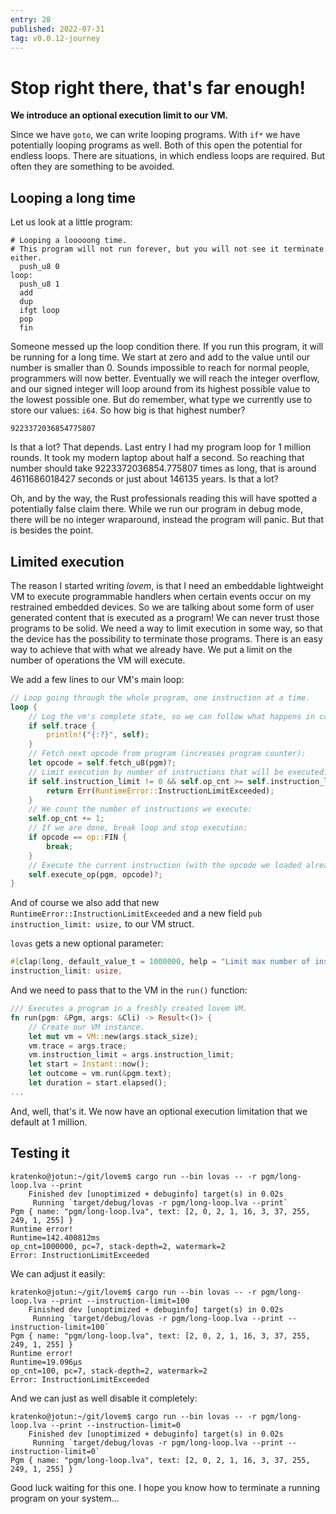 ```yaml
---
entry: 28
published: 2022-07-31
tag: v0.0.12-journey
---
```


# Stop right there, that's far enough!

__We introduce an optional execution limit to our VM.__

Since we have `goto`, we can write looping programs. With `if*` we have potentially looping 
programs as well. Both of this open the potential for endless loops. There are situations, in 
which endless loops are required. But often they are something to be avoided.

## Looping a long time
Let us look at a little program:
~~~ title="pgm/long-loop.lva" linenums="1"
# Looping a looooong time.
# This program will not run forever, but you will not see it terminate either.
  push_u8 0
loop:
  push_u8 1
  add
  dup
  ifgt loop
  pop
  fin
~~~

Someone messed up the loop condition there. If you run this program, it will be running for a long time. 
We start at zero and add to the value until our number is smaller than 0. Sounds impossible to reach 
for normal people, programmers will now better. Eventually we will reach the integer overflow, and our 
signed integer will loop around from its highest possible value to the lowest possible one. But do remember, 
what type we currently use to store our values: `i64`. So how big is that highest number?

    9223372036854775807

Is that a lot? That depends. Last entry I had my program loop for 1 million rounds. It took my modern 
laptop about half a second. So reaching that number should take 9223372036854.775807 times as long, that 
is around 4611686018427 seconds or just about 146135 years. Is that a lot?

Oh, and by the way, the Rust professionals reading this will have spotted a potentially false claim there.
While we run our program in debug mode, there will be no integer wraparound, instead the program will panic.
But that is besides the point.

## Limited execution
The reason I started writing *lovem*, is that I need an embeddable lightweight VM to execute programmable 
handlers when certain events occur on my restrained embedded devices. So we are talking about some form 
of user generated content that is executed as a program! We can never trust those programs to be solid.
We need a way to limit execution in some way, so that the device has the possibility to terminate those 
programs. There is an easy way to achieve that with what we already have. We put a limit on the number 
of operations the VM will execute.

We add a few lines to our VM's main loop:

~~~ rust title="src/vm.rs" linenums="137" hl_lines="9-12"
// Loop going through the whole program, one instruction at a time.
loop {
    // Log the vm's complete state, so we can follow what happens in console:
    if self.trace {
        println!("{:?}", self);
    }
    // Fetch next opcode from program (increases program counter):
    let opcode = self.fetch_u8(pgm)?;
    // Limit execution by number of instructions that will be executed:
    if self.instruction_limit != 0 && self.op_cnt >= self.instruction_limit {
        return Err(RuntimeError::InstructionLimitExceeded);
    }
    // We count the number of instructions we execute:
    self.op_cnt += 1;
    // If we are done, break loop and stop execution:
    if opcode == op::FIN {
        break;
    }
    // Execute the current instruction (with the opcode we loaded already):
    self.execute_op(pgm, opcode)?;
}
~~~

And of course we also add that new `RuntimeError::InstructionLimitExceeded` and a new 
field `pub instruction_limit: usize,` to our VM struct.

`lovas` gets a new optional parameter:

~~~rust title="src/bin/lovas.rs" linenums="34"
#[clap(long, default_value_t = 1000000, help = "Limit max number of instructions allowed for execution. 0 for unlimited.")]
instruction_limit: usize,
~~~

And we need to pass that to the VM in the `run()` function:

~~~rust title="src/bin/lovas.rs" linenums="38" hl_lines="6"
/// Executes a program in a freshly created lovem VM.
fn run(pgm: &Pgm, args: &Cli) -> Result<()> {
    // Create our VM instance.
    let mut vm = VM::new(args.stack_size);
    vm.trace = args.trace;
    vm.instruction_limit = args.instruction_limit;
    let start = Instant::now();
    let outcome = vm.run(&pgm.text);
    let duration = start.elapsed();
...
~~~

And, well, that's it. We now have an optional execution limitation that we default at 1 million.

## Testing it
~~~
kratenko@jotun:~/git/lovem$ cargo run --bin lovas -- -r pgm/long-loop.lva --print
    Finished dev [unoptimized + debuginfo] target(s) in 0.02s
     Running `target/debug/lovas -r pgm/long-loop.lva --print`
Pgm { name: "pgm/long-loop.lva", text: [2, 0, 2, 1, 16, 3, 37, 255, 249, 1, 255] }
Runtime error!
Runtime=142.400812ms
op_cnt=1000000, pc=7, stack-depth=2, watermark=2
Error: InstructionLimitExceeded
~~~

We can adjust it easily:

~~~
kratenko@jotun:~/git/lovem$ cargo run --bin lovas -- -r pgm/long-loop.lva --print --instruction-limit=100
    Finished dev [unoptimized + debuginfo] target(s) in 0.02s
     Running `target/debug/lovas -r pgm/long-loop.lva --print --instruction-limit=100`
Pgm { name: "pgm/long-loop.lva", text: [2, 0, 2, 1, 16, 3, 37, 255, 249, 1, 255] }
Runtime error!
Runtime=19.096µs
op_cnt=100, pc=7, stack-depth=2, watermark=2
Error: InstructionLimitExceeded
~~~

And we can just as well disable it completely:

~~~
kratenko@jotun:~/git/lovem$ cargo run --bin lovas -- -r pgm/long-loop.lva --print --instruction-limit=0
    Finished dev [unoptimized + debuginfo] target(s) in 0.02s
     Running `target/debug/lovas -r pgm/long-loop.lva --print --instruction-limit=0`
Pgm { name: "pgm/long-loop.lva", text: [2, 0, 2, 1, 16, 3, 37, 255, 249, 1, 255] }

~~~

Good luck waiting for this one. I hope you know how to terminate a running program on your system...
